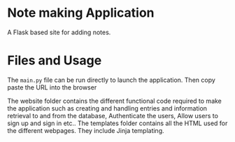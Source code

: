 # Note making Application

A Flask based site for adding notes.


# Files and Usage

The `main.py` file can be run directly to launch the application. Then copy paste the URL into the browser

The website folder contains the different functional code required to make the application such as creating and handling entries and information retrieval to and from the database, Authenticate the users, Allow users to sign up and sign in etc.. 
The templates folder contains all the HTML used for the different webpages. They include Jinja templating.

